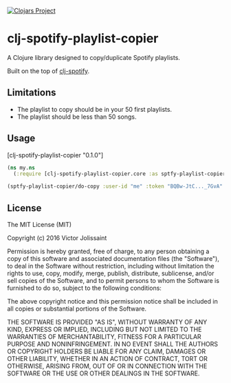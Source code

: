 [![Clojars Project](https://img.shields.io/clojars/v/clj-spotify-playlist-copier.svg)](https://clojars.org/clj-spotify-playlist-copier)

# clj-spotify-playlist-copier

A Clojure library designed to copy/duplicate Spotify playlists.

Built on the top of [clj-spotify](https://github.com/blmstrm/clj-spotify).

## Limitations

* The playlist to copy should be in your 50 first playlists.
* The playlist should be less than 50 songs.

## Usage

[clj-spotify-playlist-copier "0.1.0"]

```Clojure
(ns my.ns
  (:require [clj-spotify-playlist-copier.core :as sptfy-playlist-copier]))

(sptfy-playlist-copier/do-copy :user-id "me" :token "BQBw-JtC..._7GvA" :playlist-name-to-copy "Discover Weekly" :playlist-name-new "Discover Weekly Saved" :public? true)
```

## License

The MIT License (MIT)

Copyright (c) 2016 Victor Jolissaint

Permission is hereby granted, free of charge, to any person obtaining a copy
of this software and associated documentation files (the "Software"), to deal
in the Software without restriction, including without limitation the rights
to use, copy, modify, merge, publish, distribute, sublicense, and/or sell
copies of the Software, and to permit persons to whom the Software is
furnished to do so, subject to the following conditions:

The above copyright notice and this permission notice shall be included in all
copies or substantial portions of the Software.

THE SOFTWARE IS PROVIDED "AS IS", WITHOUT WARRANTY OF ANY KIND, EXPRESS OR
IMPLIED, INCLUDING BUT NOT LIMITED TO THE WARRANTIES OF MERCHANTABILITY,
FITNESS FOR A PARTICULAR PURPOSE AND NONINFRINGEMENT. IN NO EVENT SHALL THE
AUTHORS OR COPYRIGHT HOLDERS BE LIABLE FOR ANY CLAIM, DAMAGES OR OTHER
LIABILITY, WHETHER IN AN ACTION OF CONTRACT, TORT OR OTHERWISE, ARISING FROM,
OUT OF OR IN CONNECTION WITH THE SOFTWARE OR THE USE OR OTHER DEALINGS IN THE
SOFTWARE.
